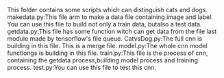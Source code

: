   This folder contains some scripts which can distinguish cats and dogs.
  makedata.py:This file arm to make a data file containing image and label. You can use this file to build not only a train data, butalso a test data.
  getdata.py:This file has some function witch can get data from the file last module made by tensorflow's file queue.
  CatvsDog.py:The full cnn is building in this file. This is a merge file.
  model.py:The whole cnn model functiongs is building in this file.
  train.py:This file is the process of cnn, containing the getdata process,building model process and training process.
  test.py:You can use this file to test this cnn.

